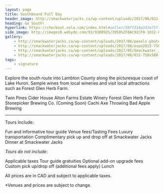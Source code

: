 ```yaml
---
layout: page
title: Southbound Full Day
header_image: http://smackwaterjacks.ca/wp-content/uploads/2017/08/032-750x500.jpg
heading: Go South!
hyperlink: https://checkout.xola.com/index.html#seller/597f314a332e75f1708b4568/experiences/597f71ad6864eaa66d8b4662
side_image: http://images8.webydo.com/93/9300925/3958%2F8AC92CF0-1652-8EE3-93EE-20591B2C8386.jpg
gallery:
    - http://smackwaterjacks.ca/wp-content/uploads/2017/08/pexels-photo-66636-750x500.jpeg
    - http://smackwaterjacks.ca/wp-content/uploads/2017/08/expo2015-750x500.jpg
    - http://smackwaterjacks.ca/wp-content/uploads/2017/05/Smackwater_Jacks_92.jpg-750x500.jpg
    - http://smackwaterjacks.ca/wp-content/uploads/2017/08/032-750x500.jpg
tags:
    - signature
---
```


Explore the south route into Lambton County along the picturesque coast of Lake Huron. Sample wines from local wineries and visit local attractions such as Forest Glen Herb Farm.

<p class="list no-padding">
<span><i class="fa fa-angle-right"></i> Twin Pines Cider House</span>
<span><i class="fa fa-angle-right"></i> Alton Farms Estate Winery</span>
<span><i class="fa fa-angle-right"></i> Forest Glen Herb Farm</span>
<span><i class="fa fa-angle-right"></i> Stonepicker Brewing Co. (Coming Soon)</span>
<span><i class="fa fa-angle-right"></i> Cachi Axe Throwing</span>
<span><i class="fa fa-angle-right"></i> Bad Apple Brewing</span>
</p>

---

Tours Include:
<p class="list list-circle no-padding">
    <span><i class="fa fa-circle"></i> Fun and informative tour guide</span>
    <span><i class="fa fa-circle"></i> Venue fees/Tasting Fees</span>
    <span><i class="fa fa-circle"></i> Luxury transportation</span>
    <span><i class="fa fa-circle"></i> Complimentary pick up and drop off at Smackwater Jacks</span>
    <span><i class="fa fa-circle"></i> Dinner at Smackwater Jacks</span>
</p>

*Tours do not include*:

<p class="list list-circle no-padding">
    <span><i class="fa fa-circle"></i>Applicable taxes</span>
    <span><i class="fa fa-circle"></i> Tour guide gratuities</span>
    <span><i class="fa fa-circle"></i> Optional add-on upgrade fees</span>
    <span><i class="fa fa-circle"></i> Custom pick up/drop off (additional fees apply)</span>
    <span><i class="fa fa-circle"></i> Lunch</span>
</p>

All prices are in CAD and subject to applicable taxes.

*Venues and prices are subject to change.